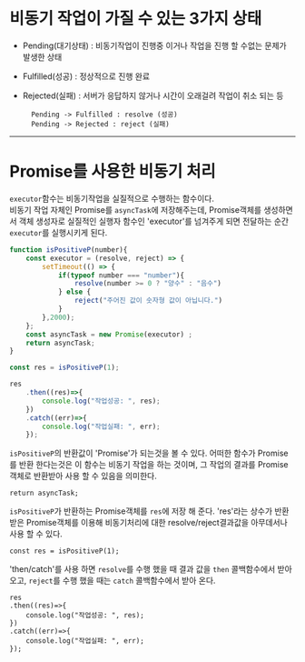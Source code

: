 # 비동기 작업이 가질 수 있는 3가지 상태
- Pending(대기상태) : 비동기작업이 진행중 이거나 작업을 진행 할 수없는 문제가 발생한 상태
- Fulfilled(성공) : 정상적으로 진행 완료
- Rejected(실패)  : 서버가 응답하지 않거나 시간이 오래걸려 작업이 취소 되는 등  

        Pending -> Fulfilled : resolve (성공)
        Pending -> Rejected : reject (실패)
---
# Promise를 사용한 비동기 처리
```executor```함수는 비동기작업을 실질적으로 수행하는 함수이다.  
비동기 작업 자체인 Promise를 ```asyncTask```에 저장해주는데, Promise객체를 생성하면서 객체 생성자로 실질적인 실행자 함수인 'executor'를 넘겨주게 되면 전달하는 순간 ```executor```를 실행시키게 된다.
```javascript
function isPositiveP(number){
    const executor = (resolve, reject) => {
        setTimeout(() => {
            if(typeof number === "number"){
                resolve(number >= 0 ? "양수" : "음수")
            } else {
                reject("주어진 값이 숫자형 값이 아닙니다.")
            }
        },2000);
    };
    const asyncTask = new Promise(executor) ;
    return asyncTask;
}

const res = isPositiveP(1);

res
    .then((res)=>{
        console.log("작업성공: ", res);
    })
    .catch((err)=>{
        console.log("작업실패: ", err);
    });
```
```isPositiveP```의 반환값이 'Promise<any>'가 되는것을 볼 수 있다. 어떠한 함수가 Promise를 반환 한다는것은 이 함수는 비동기 작업을 하는 것이며, 그 작업의 결과를 Promise객체로 반환받아 사용 할 수 있음을 의미한다.

    return asyncTask;
```isPositiveP```가 반환하는 Promise객체를 ```res```에 저장 해 준다. 'res'라는 상수가 반환받은 Promise객체를 이용해 비동기처리에 대한 resolve/reject결과값을 아무데서나 사용 할 수 있다.
   
    const res = isPositiveP(1);

'then/catch'를 사용 하면 ```resolve```를 수행 했을 때 결과 값을 ```then``` 콜백함수에서 받아 오고, ```reject```를 수행 했을 때는 ```catch``` 콜백함수에서 받아 온다.

    res
    .then((res)=>{
        console.log("작업성공: ", res);
    })
    .catch((err)=>{
        console.log("작업실패: ", err);
    });